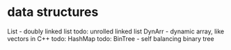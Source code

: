 # data structures
List - doubly linked list
todo: unrolled linked list
DynArr - dynamic array, like vectors in C++
todo: HashMap
todo: BinTree - self balancing binary tree
